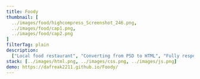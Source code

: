 ```yaml
---
title: Foody
thumbnail: [
  ../images/food/highcompress_Screenshot_246.png, 
  ../images/food/cap1.png,
  ../images/food/cap2.png
]
filterTag: plain
description:
  ["Local food restaurant", "Converting from PSD to HTML", "Fully responsive"]
stack: [../images/html.png, ../images/css.png, ../images/js.png]
demo: https://dafreak2211.github.io/Foody/
---
```

